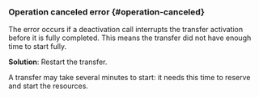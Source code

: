 ### Operation canceled error {#operation-canceled}

The error occurs if a deactivation call interrupts the transfer activation before it is fully completed. This means the transfer did not have enough time to start fully.

**Solution**: Restart the transfer. 

A transfer may take several minutes to start: it needs this time to reserve and start the resources.
